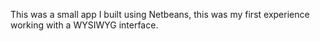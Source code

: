 This was a small app I built using Netbeans, this was my first experience working with a WYSIWYG interface.
